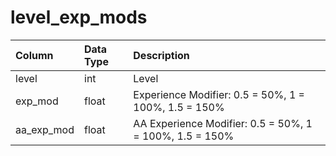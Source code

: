 # level\_exp\_mods

| Column | Data Type | Description |
| :--- | :--- | :--- |
| level | int | Level |
| exp\_mod | float | Experience Modifier: 0.5 = 50%, 1 = 100%, 1.5 = 150% |
| aa\_exp\_mod | float | AA Experience Modifier: 0.5 = 50%, 1 = 100%, 1.5 = 150% |

